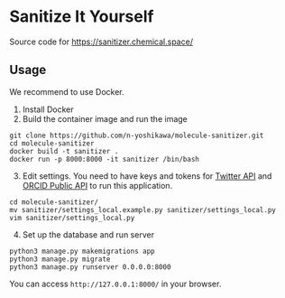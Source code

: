 # Sanitize It Yourself
Source code for https://sanitizer.chemical.space/

## Usage
We recommend to use Docker.

1. Install Docker
2. Build the container image and run the image

```
git clone https://github.com/n-yoshikawa/molecule-sanitizer.git
cd molecule-sanitizer
docker build -t sanitizer .
docker run -p 8000:8000 -it sanitizer /bin/bash
```

3. Edit settings. You need to have keys and tokens for [Twitter API](https://developer.twitter.com/en/docs/authentication/oauth-1-0a) and [ORCID Public API](https://info.orcid.org/documentation/features/public-api/#easy-faq-2606) to run this application.

```
cd molecule-sanitizer/
mv sanitizer/settings_local.example.py sanitizer/settings_local.py 
vim sanitizer/settings_local.py
```

4. Set up the database and run server
 
```
python3 manage.py makemigrations app
python3 manage.py migrate
python3 manage.py runserver 0.0.0.0:8000
```

You can access `http://127.0.0.1:8000/` in your browser.

